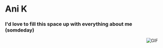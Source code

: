 <h1> Ani K </h1>

<h3> I'd love to fill this space up with everything about me (somdeday) </h3>

<img align="right" alt="GIF" src="[https://thumbs.gfycat.com/AlarmedRepentantFlee-small.gif](https://i.pinimg.com/originals/35/37/7d/35377d88c50a84bc2b711e98892c7453.gif)https://i.pinimg.com/originals/35/37/7d/35377d88c50a84bc2b711e98892c7453.gif" />
